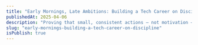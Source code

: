 ```yaml
---
title: "Early Mornings, Late Ambitions: Building a Tech Career on Discipline"
publishedAt: 2025-04-06
description: "Proving that small, consistent actions — not motivation — can build great careers."
slug: "early-mornings-building-a-tech-career-on-discipline"
isPublish: true
---
```

